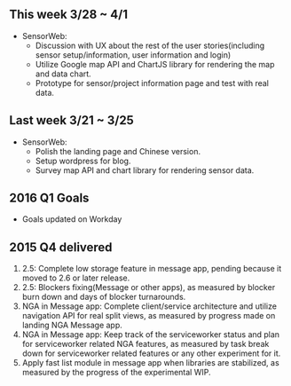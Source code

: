 ## This week 3/28 ~ 4/1
* SensorWeb:
  - Discussion with UX about the rest of the user stories(including sensor setup/information, user information and login)
  - Utilize Google map API and ChartJS library for rendering the map and data chart.
  - Prototype for sensor/project information page and test with real data.

## Last week 3/21 ~ 3/25
* SensorWeb:
  - Polish the landing page and Chinese version.
  - Setup wordpress for blog.
  - Survey map API and chart library for rendering sensor data.

## 2016 Q1 Goals

* Goals updated on Workday


## 2015 Q4 delivered

1. 2.5: Complete low storage feature in message app, pending because it moved to 2.6 or later release.
2. 2.5: Blockers fixing(Message or other apps), as measured by blocker burn down and days of blocker turnarounds.
3. NGA in Message app: Complete client/service architecture and utilize navigation API for real split views, as measured by progress made on landing NGA Message app.
4. NGA in Message app: Keep track of the serviceworker status and plan for serviceworker related NGA features, as measured by task break down for serviceworker related features or any other experiment for it.
5. Apply fast list module in message app when libraries are stabilized, as measured by the progress of the experimental WIP.  
